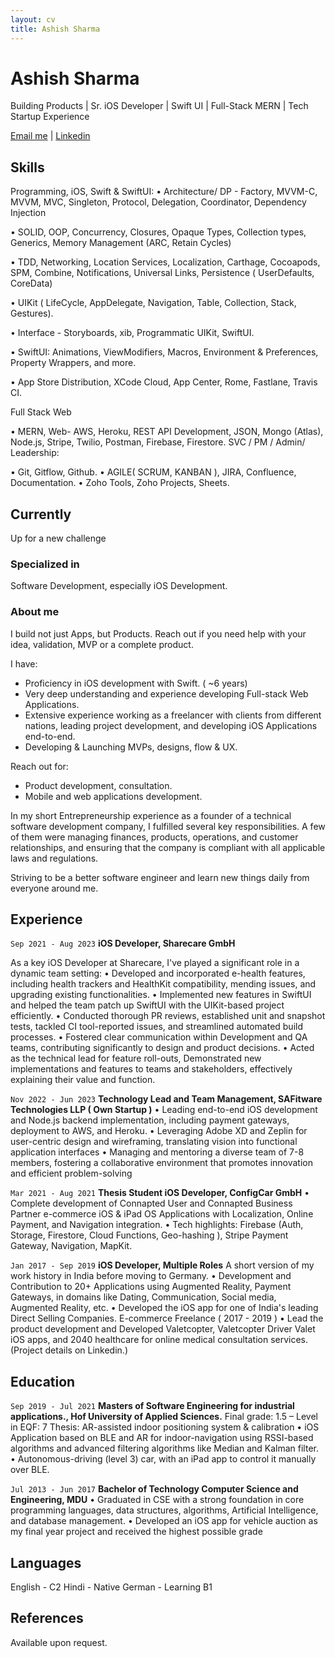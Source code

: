 ```yaml
---
layout: cv
title: Ashish Sharma
---
```

# Ashish Sharma
Building Products | Sr. iOS Developer | Swift UI | Full-Stack MERN | Tech Startup Experience

<div id="webaddress">
<a href="mailto:ashishsj0@gmail.com">Email me</a> | <a href="https://www.linkedin.com/in/sjashish/">Linkedin</a>
</div>

## Skills

Programming, iOS, Swift & SwiftUI:
• Architecture/ DP - Factory, MVVM-C, MVVM, MVC, Singleton, Protocol,
Delegation, Coordinator, Dependency Injection

• SOLID, OOP, Concurrency, Closures, Opaque Types, Collection types,
Generics, Memory Management (ARC, Retain Cycles)

• TDD, Networking, Location Services, Localization, Carthage, Cocoapods,
SPM, Combine, Notifications, Universal Links, Persistence ( UserDefaults,
CoreData)

• UIKit ( LifeCycle, AppDelegate, Navigation, Table, Collection, Stack,
Gestures).

• Interface - Storyboards, xib, Programmatic UIKit, SwiftUI.

• SwiftUI: Animations, ViewModifiers, Macros, Environment & Preferences,
Property Wrappers, and more. 

• App Store Distribution, XCode Cloud, App Center, Rome, Fastlane, Travis
CI.

Full Stack Web

• MERN, Web- AWS, Heroku, REST API Development, JSON, Mongo
(Atlas), Node.js, Stripe, Twilio, Postman, Firebase, Firestore.
SVC / PM / Admin/ Leadership:

• Git, Gitflow, Github.
• AGILE( SCRUM, KANBAN ), JIRA, Confluence, Documentation.
• Zoho Tools, Zoho Projects, Sheets.

## Currently

Up for a new challenge

### Specialized in

Software Development, especially iOS Development.

### About me

I build not just Apps, but Products. Reach out if you need help with your idea, validation, MVP or a complete product. 

I have: 
- Proficiency in iOS development with Swift. ( ~6 years)
- Very deep understanding and experience developing Full-stack Web Applications.
- Extensive experience working as a freelancer with clients from different nations, leading project development, and developing iOS Applications end-to-end.
- Developing & Launching MVPs, designs, flow & UX. 

Reach out for: 

- Product development, consultation. 
- Mobile and web applications development.

In my short Entrepreneurship experience as a founder of a technical software development company, I fulfilled several key responsibilities. A few of them were managing finances, products, operations, and customer relationships, and ensuring that the company is compliant with all applicable laws and regulations. 

Striving to be a better software engineer and learn new things daily from everyone around me.

## Experience 

`Sep 2021 - Aug 2023`
__iOS Developer, Sharecare GmbH__

As a key iOS Developer at Sharecare, I've played a significant role in a dynamic team setting:
• Developed and incorporated e-health features, including health trackers and HealthKit compatibility,
mending issues, and upgrading existing functionalities.
• Implemented new features in SwiftUI and helped the team patch up SwiftUI with the UIKit-based project
efficiently.
• Conducted thorough PR reviews, established unit and snapshot tests, tackled CI tool-reported issues, and
streamlined automated build processes. 
• Fostered clear communication within Development and QA teams, contributing significantly to design
and product decisions.
• Acted as the technical lead for feature roll-outs, Demonstrated new implementations and features to teams
and stakeholders, effectively explaining their value and function.

`Nov 2022 - Jun 2023`
__Technology Lead and Team Management, SAFitware Technologies
LLP ( Own Startup )__
• Leading end-to-end iOS development and Node.js backend implementation, including payment gateways,
deployment to AWS, and Heroku.
• Leveraging Adobe XD and Zeplin for user-centric design and wireframing, translating vision into
functional application interfaces
• Managing and mentoring a diverse team of 7-8 members, fostering a collaborative environment that
promotes innovation and efficient problem-solving

`Mar 2021 - Aug 2021`
__Thesis Student iOS Developer, ConfigCar GmbH__
• Complete development of Connapted User and Connapted Business Partner e-commerce iOS & iPad OS
Applications with Localization, Online Payment, and Navigation integration.
• Tech highlights: Firebase (Auth, Storage, Firestore, Cloud Functions, Geo-hashing ), Stripe Payment
Gateway, Navigation, MapKit.

`Jan 2017 - Sep 2019`
__iOS Developer, Multiple Roles__
A short version of my work history in India before moving to Germany.
• Development and Contribution to 20+ Applications using Augmented Reality, Payment Gateways, in
domains like Dating, Communication, Social media, Augmented Reality, etc.
• Developed the iOS app for one of India's leading Direct Selling Companies. E-commerce
Freelance ( 2017 - 2019 )
• Lead the product development and Developed Valetcopter, Valetcopter Driver Valet iOS apps, and 2040
healthcare for online medical consultation services. (Project details on Linkedin.)

## Education

`Sep 2019 - Jul 2021`
__Masters of Software Engineering for industrial applications., Hof
University of Applied Sciences.__
Final grade: 1.5 – Level in EQF: 7
Thesis: AR-assisted indoor positioning system & calibration
• iOS Application based on BLE and AR for indoor-navigation using RSSI-based algorithms and advanced
filtering algorithms like Median and Kalman filter. 
• Autonomous-driving (level 3) car, with an iPad app to control it manually over BLE.

`Jul 2013 - Jun 2017`
__Bachelor of Technology Computer Science and Engineering, MDU__
• Graduated in CSE with a strong foundation in core programming languages, data structures, algorithms,
Artificial Intelligence, and database management.
• Developed an iOS app for vehicle auction as my final year project and received the highest possible grade

## Languages

English - C2
Hindi - Native
German - Learning B1

## References

Available upon request.

<!-- ### Footer

Last updated: August 2023 -->


